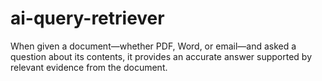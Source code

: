 # ai-query-retriever
When given a document—whether PDF, Word, or email—and asked a question about its contents, it provides an accurate answer supported by relevant evidence from the document.
